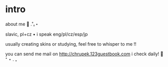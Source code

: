 # intro
about me 🍨 .˚｡⋆

slavic, pl+cz • i speak eng/pl/cz/esp/jp

usually creating skins or studying, feel free to whisper to me !!

you can send me mail on http://chrupek.123guestbook.com i check daily! 💌 ⁺ ⋆ . ₊
